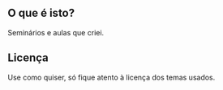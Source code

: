 ## O que é isto?

Seminários e aulas que criei.

## Licença

Use como quiser, só fique atento à licença dos temas usados.
